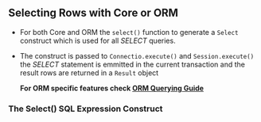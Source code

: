 ## Selecting Rows with Core or ORM

- For both Core and ORM the `select()` function to generate a `Select` construct which is used for all _SELECT_ queries.
- The construct is passed to `Connectio.execute()` and `Session.execute()` the _SELECT_ statement is emmitted in
  the current transaction and the result rows are returned in a `Result` object

  **For ORM specific features check [ORM Querying Guide](https://docs.sqlalchemy.org/en/14/orm/queryguide.html)**

### The Select() SQL Expression Construct
